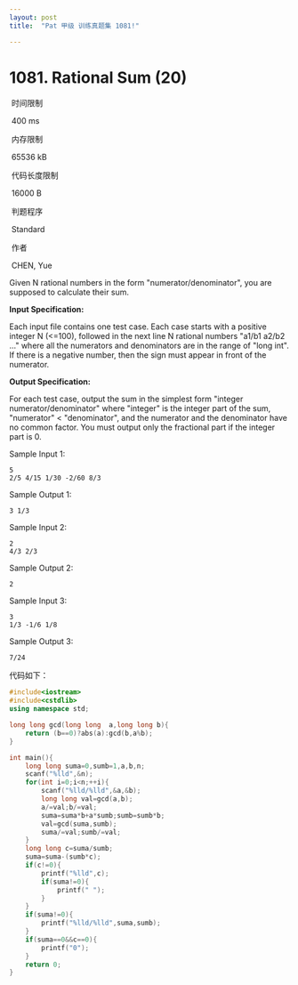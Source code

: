 ```yaml
---
layout: post
title:  "Pat 甲级 训练真题集 1081!"

---
```

# 1081. Rational Sum (20)

​    时间限制  

​    400 ms

​    内存限制  

​    65536 kB

​    代码长度限制  

​    16000 B

​      判题程序    

​      Standard    

​      作者    

​      CHEN, Yue

Given N rational numbers in the form "numerator/denominator", you are supposed to calculate their sum.

**Input Specification:**

Each input file contains one test case. Each case starts with a positive integer N (<=100), followed in the next line N rational numbers "a1/b1 a2/b2 ..." where all the numerators and denominators are in the range of "long int".  If there is a negative number, then the sign must appear in front of the numerator.

**Output Specification:**

For each test case, output the sum in the simplest form "integer numerator/denominator" where "integer" is the integer part of the sum, "numerator" < "denominator", and the numerator and the denominator have no common factor.  You must output only the fractional part if the integer part is 0.

Sample Input 1:

```
5
2/5 4/15 1/30 -2/60 8/3

```

Sample Output 1:

```
3 1/3

```

Sample Input 2:

```
2
4/3 2/3

```

Sample Output 2:

```
2

```

Sample Input 3:

```
3
1/3 -1/6 1/8

```

Sample Output 3:

```
7/24
```

代码如下：

```c++
#include<iostream>
#include<cstdlib>
using namespace std;

long long gcd(long long  a,long long b){
	return (b==0)?abs(a):gcd(b,a%b);
}

int main(){
	long long suma=0,sumb=1,a,b,n;
	scanf("%lld",&n);
	for(int i=0;i<n;++i){
		scanf("%lld/%lld",&a,&b);
		long long val=gcd(a,b);
		a/=val;b/=val;
		suma=suma*b+a*sumb;sumb=sumb*b;
		val=gcd(suma,sumb);
		suma/=val;sumb/=val;
	}
	long long c=suma/sumb;
	suma=suma-(sumb*c);
	if(c!=0){
		printf("%lld",c);
		if(suma!=0){
			printf(" ");
		}
	}
	if(suma!=0){
		printf("%lld/%lld",suma,sumb);
	}
	if(suma==0&&c==0){
		printf("0");
	}
	return 0;
}
```

